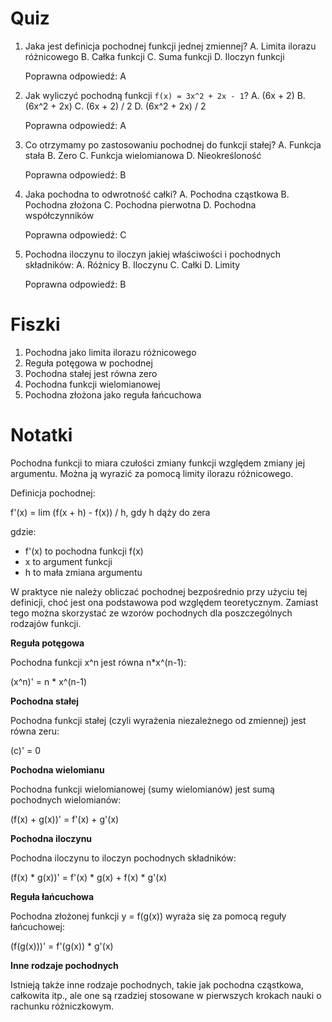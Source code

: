  # Quiz

1. Jaka jest definicja pochodnej funkcji jednej zmiennej?
   A. Limita ilorazu różnicowego
   B. Całka funkcji
   C. Suma funkcji
   D. Iloczyn funkcji

   Poprawna odpowiedź: A

2. Jak wyliczyć pochodną funkcji `f(x) = 3x^2 + 2x - 1`?
   A. (6x + 2)
   B. (6x^2 + 2x)
   C. (6x + 2) / 2
   D. (6x^2 + 2x) / 2

   Poprawna odpowiedź: A

3. Co otrzymamy po zastosowaniu pochodnej do funkcji stałej?
   A. Funkcja stała
   B. Zero
   C. Funkcja wielomianowa
   D. Nieokreśloność

   Poprawna odpowiedź: B

4. Jaka pochodna to odwrotność całki?
   A. Pochodna cząstkowa
   B. Pochodna złożona
   C. Pochodna pierwotna
   D. Pochodna współczynników

   Poprawna odpowiedź: C

5. Pochodna iloczynu to iloczyn jakiej właściwości i pochodnych składników:
   A. Różnicy
   B. Iloczynu
   C. Całki
   D. Limity

   Poprawna odpowiedź: B

# Fiszki

1. Pochodna jako limita ilorazu różnicowego
2. Reguła potęgowa w pochodnej
3. Pochodna stałej jest równa zero
4. Pochodna funkcji wielomianowej
5. Pochodna złożona jako reguła łańcuchowa

# Notatki

Pochodna funkcji to miara czułości zmiany funkcji względem zmiany jej argumentu. Można ją wyrazić za pomocą limity ilorazu różnicowego.

Definicja pochodnej:

f'(x) = lim (f(x + h) - f(x)) / h, gdy h dąży do zera

gdzie:

* f'(x) to pochodna funkcji f(x)
* x to argument funkcji
* h to mała zmiana argumentu

W praktyce nie należy obliczać pochodnej bezpośrednio przy użyciu tej definicji, choć jest ona podstawowa pod względem teoretycznym. Zamiast tego można skorzystać ze wzorów pochodnych dla poszczególnych rodzajów funkcji.

**Reguła potęgowa**

Pochodna funkcji x^n jest równa n*x^(n-1):

(x^n)' = n * x^(n-1)

**Pochodna stałej**

Pochodna funkcji stałej (czyli wyrażenia niezależnego od zmiennej) jest równa zeru:

(c)' = 0

**Pochodna wielomianu**

Pochodna funkcji wielomianowej (sumy wielomianów) jest sumą pochodnych wielomianów:

(f(x) + g(x))' = f'(x) + g'(x)

**Pochodna iloczynu**

Pochodna iloczynu to iloczyn pochodnych składników:

(f(x) \* g(x))' = f'(x) \* g(x) + f(x) \* g'(x)

**Reguła łańcuchowa**

Pochodna złożonej funkcji y = f(g(x)) wyraża się za pomocą reguły łańcuchowej:

(f(g(x)))' = f'(g(x)) \* g'(x)

**Inne rodzaje pochodnych**

Istnieją także inne rodzaje pochodnych, takie jak pochodna cząstkowa, całkowita itp., ale one są rzadziej stosowane w pierwszych krokach nauki o rachunku różniczkowym.